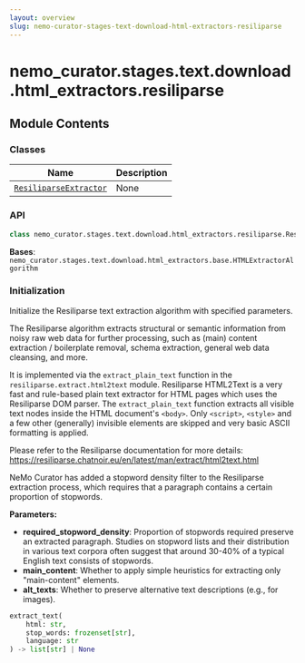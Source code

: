 ```yaml
---
layout: overview
slug: nemo-curator-stages-text-download-html-extractors-resiliparse
---
```


# nemo_curator.stages.text.download.html_extractors.resiliparse



## Module Contents

### Classes

| Name | Description |
|------|-------------|
| [`ResiliparseExtractor`](#nemo_curatorstagestextdownloadhtml_extractorsresiliparseresiliparseextractor) | None |

### API

```python
class nemo_curator.stages.text.download.html_extractors.resiliparse.ResiliparseExtractor(required_stopword_density: float = 0.32, main_content: bool = True, alt_texts: bool = False)
```

**Bases**: `nemo_curator.stages.text.download.html_extractors.base.HTMLExtractorAlgorithm`

### Initialization

Initialize the Resiliparse text extraction algorithm with specified parameters.

The Resiliparse algorithm extracts structural or semantic information from noisy raw web data for further processing,
such as (main) content extraction / boilerplate removal, schema extraction, general web data cleansing, and more.

It is implemented via the `extract_plain_text` function in the `resiliparse.extract.html2text` module.
Resiliparse HTML2Text is a very fast and rule-based plain text extractor for HTML pages which uses the Resiliparse DOM parser.
The `extract_plain_text` function extracts all visible text nodes inside the HTML document's `<body>`.
Only `<script>`, `<style>` and a few other (generally) invisible elements are skipped and very basic ASCII formatting is applied.

Please refer to the Resiliparse documentation for more details: https://resiliparse.chatnoir.eu/en/latest/man/extract/html2text.html

NeMo Curator has added a stopword density filter to the Resiliparse extraction process, which requires that a paragraph contains a certain proportion of stopwords.

**Parameters:**

- **required_stopword_density**: Proportion of stopwords required preserve an extracted paragraph.
  Studies on stopword lists and their distribution in various text corpora often
  suggest that around 30-40% of a typical English text consists of stopwords.
- **main_content**: Whether to apply simple heuristics for extracting only "main-content" elements.
- **alt_texts**: Whether to preserve alternative text descriptions (e.g., for images).


```python
extract_text(
    html: str,
    stop_words: frozenset[str],
    language: str
) -> list[str] | None
```

